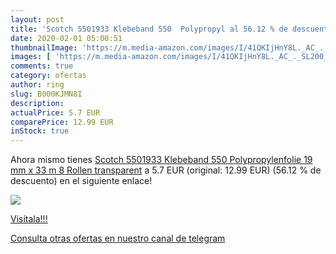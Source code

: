 ```yaml
---
layout: post
title: 'Scotch 5501933 Klebeband 550  Polypropyl al 56.12 % de descuento'
date: 2020-02-01 05:00:51
thumbnailImage: 'https://m.media-amazon.com/images/I/41QKIjHnY8L._AC_._SL200_.jpg'
images: [ 'https://m.media-amazon.com/images/I/41QKIjHnY8L._AC_._SL200_.jpg' ]
comments: true
category: ofertas
author: ring
slug: B000KJMN8I
description:
actualPrice: 5.7 EUR
comparePrice: 12.99 EUR
inStock: true
---
```


Ahora mismo tienes [Scotch 5501933 Klebeband 550  Polypropylenfolie  19 mm x 33 m  8 Rollen transparent](https://www.amazon.com/dp/B000KJMN8I/?tag=redken08-20) a 5.7 EUR (original: 12.99 EUR) (56.12 %  de descuento) en el siguiente enlace!

[![](https://m.media-amazon.com/images/I/41QKIjHnY8L._AC_._SL200_.jpg)](https://www.amazon.com/dp/B000KJMN8I/?tag=redken08-20)

[Visítala!!!](https://www.amazon.com/dp/B000KJMN8I/?tag=redken08-20)

[Consulta otras ofertas en nuestro canal de telegram](https://t.me/s/ofertas25)
